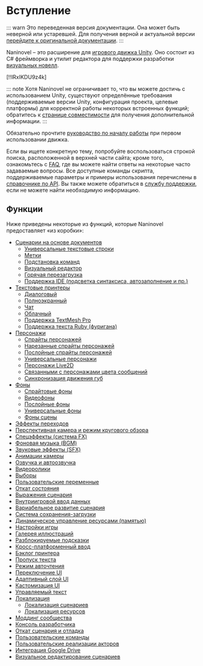 # Вступление

::: warn
Это переведенная версия документации. Она может быть неверной или устаревшей. Для получения верной и актуальной версии [перейдите к оригинальной документации](/guide/).
:::

Naninovel – это расширение для [игрового движка Unity](https://unity3d.com). Оно состоит из C# фреймворка и утилит редактора для поддержки разработки [визуальных новелл](https://en.wikipedia.org/wiki/Visual_novel).

[!!lRxIKDU9z4k]

::: note
Хотя Naninovel не ограничивает то, что вы можете достичь с использованием Unity, существуют определённые требования (поддерживаемые версии Unity, конфигурация проекта, целевые платформы) для корректной работы некоторых встроенных функций; обратитесь к [странице совместимости](/ru/guide/compatibility.md) для получения дополнительной информации.
:::

Обязательно прочтите [руководство по началу работы](/ru/guide/getting-started.md) при первом использовании движка.

Если вы ищете конкретную тему, попробуйте воспользоваться строкой поиска, расположенной в верхней части сайта; кроме того, ознакомьтесь с [FAQ](/ru/faq/), где вы можете найти ответы на некоторые часто задаваемые вопросы. Все доступные команды скрипта, поддерживаемые параметры и примеры использования перечислены в [справочнике по API](/api/). Вы также можете обратиться в [службу поддержки](/ru/support/#developer-support), если не можете найти необходимую информацию.

## Функции

Ниже приведены некоторые из функций, которые Naninovel предоставляет «из коробки»:

* [Сценарии на основе документов](/ru/guide/naninovel-scripts.md)
  * [Универсальные текстовые строки](/ru/guide/naninovel-scripts.md#generic-text-lines)
  * [Метки](/ru/guide/naninovel-scripts.md#label-lines)
  * [Подстановка команд](/ru/guide/naninovel-scripts.md#command-inlining)
  * [Визуальный редактор](/ru/guide/naninovel-scripts.md#visual-editor)
  * [Горячая перезагрузка](/ru/guide/naninovel-scripts.md#hot-reload)
  * [Поддержка IDE (подсветка синтаксиса, автозаполнение и пр.)](/ru/guide/naninovel-scripts.md#ide-support)
* [Текстовые принтеры](/ru/guide/text-printers.md)
  * [Диалоговый](/ru/guide/text-printers.md#dialogue-printer)
  * [Полноэкранный](/ru/guide/text-printers.md#fullscreen-printer)
  * [Чат](/ru/guide/text-printers.md#chat-printer)
  * [Облачный](/ru/guide/text-printers.md#bubble-printer)
  * [Поддержка TextMesh Pro](/ru/guide/text-printers.html#textmesh-pro)
  * [Поддержка текста Ruby (фуригана)](/ru/guide/text-printers.html#text-styles)
* [Персонажи](/ru/guide/characters.md)
  * [Спрайты персонажей](/ru/guide/characters.md#sprite-characters)
  * [Нарезанные спрайты персонажей](/ru/guide/characters.md#diced-sprite-characters)
  * [Послойные спрайты персонажей](/ru/guide/characters.md#layered-characters)
  * [Универсальные персонажи](/ru/guide/characters.md#generic-characters)
  * [Персонажи Live2D](/ru/guide/characters.md#live2d-characters)
  * [Связанными с персонажами цвета сообщений](/ru/guide/characters.md#message-colors)
  * [Синхронизация движения губ](/ru/guide/characters.md#lip-sync)
* [Фоны](/ru/guide/backgrounds.md)
  * [Спрайтовые фоны](/ru/guide/backgrounds.md#sprite-backgrounds)
  * [Видеофоны](/ru/guide/backgrounds.md#video-backgrounds)
  * [Послойные фоны](/ru/guide/backgrounds.md#layered-backgrounds)
  * [Универсальные фоны](/ru/guide/backgrounds.md#generic-backgrounds)
  * [Фоны сцены](/ru/guide/backgrounds.md#scene-backgrounds)
* [Эффекты переходов](/ru/guide/transition-effects.md)
* [Перспективная камера и режим кругового обзора](https://youtu.be/rC6C9mA7Szw)
* [Спецэффекты (система FX)](/ru/guide/special-effects.md)
* [Фоновая музыка (BGM)](/ru/guide/audio.md#background-music)
* [Звуковые эффекты (SFX)](/ru/guide/audio.md#sound-effects)
* [Анимации камеры](/api/#camera)
* [Озвучка и автоозвучка](/ru/guide/voicing.md)
* [Видеоролики](/ru/guide/movies.md)
* [Выборы](/ru/guide/choices.md)
* [Пользовательские переменные](/ru/guide/custom-variables.md)
* [Откат состояния](https://youtu.be/HJnOoUrqHis)
* [Выражения сценария](/ru/guide/script-expressions.md)
* [Внутриигровой ввод данных](/api/#input)
* [Вариабельное развитие сценария](/api/#if)
* [Система сохранения-загрузки](/ru/guide/save-load-system.md)
* [Динамическое управление ресурсами (памятью)](https://youtu.be/cFikLjfeKyc)
* [Настройки игры](/ru/guide/game-settings.md)
* [Галерея иллюстраций](/ru/guide/unlockable-items.md#cg-gallery)
* [Разблокируемые подсказки](/ru/guide/unlockable-items.md#tips)
* [Кросс-платформенный ввод](/ru/guide/input-processing.md)
* [Бэклог принтера](/ru/guide/text-printers.md#printer-backlog)
* [Пропуск текста](/ru/guide/text-printers.md#text-skipping)
* [Режим авточтения](/ru/guide/text-printers.md#auto-advance-text)
* [Переключение UI](/ru/guide/user-interface.md#ui-toggling)
* [Адаптивный слой UI](/ru/guide/user-interface.md#adaptive-ui-layout)
* [Кастомизация UI](/ru/guide/user-interface.md#ui-customization)
* [Управляемый текст](/ru/guide/managed-text.md)
* [Локализация](/ru/guide/localization.md)
  * [Локализация сценариев](/ru/guide/localization.md#scripts-localization)
  * [Локализация ресурсов](/ru/guide/localization.md#resources-localization)
* [Моддинг сообщества](/ru/guide/community-modding.md)
* [Консоль разработчика](/ru/guide/development-console.md)
* [Откат сценария и отладка](/ru/guide/naninovel-scripts.md#scripts-debug)
* [Пользовательские команды](/ru/guide/custom-commands.md)
* [Пользовательские реализации акторов](/ru/guide/custom-actor-implementations.md)
* [Интеграция Google Drive](/ru/guide/resource-providers.md#google-drive)
* [Визуальное редактирование сценариев](/ru/guide/playmaker.md)